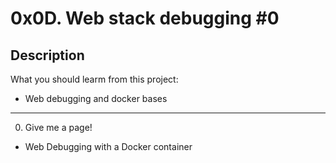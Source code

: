 # 0x0D. Web stack debugging #0
## Description

What you should learm from this project:
  * Web debugging and docker bases

- - - -

0. Give me a page!
  * Web Debugging with a Docker container

